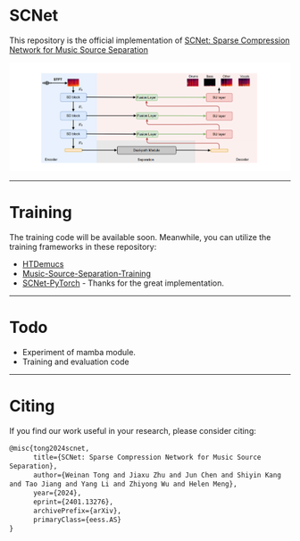 # SCNet 

This repository is the official implementation of [SCNet: Sparse Compression Network for Music Source Separation](https://arxiv.org/abs/2401.13276) 

![architecture](images/SCNet.png)

---
# Training

The training code will be available soon. Meanwhile, you can utilize the training frameworks in these repository:

- [HTDemucs](https://github.com/facebookresearch/demucs/)
- [Music-Source-Separation-Training](https://github.com/ZFTurbo/Music-Source-Separation-Training)
- [SCNet-PyTorch](https://github.com/amanteur/SCNet-PyTorch/tree/main) - Thanks for the great implementation.

---
# Todo

- Experiment of mamba module.
- Training and evaluation code

---
# Citing

If you find our work useful in your research, please consider citing:
```
@misc{tong2024scnet,
      title={SCNet: Sparse Compression Network for Music Source Separation}, 
      author={Weinan Tong and Jiaxu Zhu and Jun Chen and Shiyin Kang and Tao Jiang and Yang Li and Zhiyong Wu and Helen Meng},
      year={2024},
      eprint={2401.13276},
      archivePrefix={arXiv},
      primaryClass={eess.AS}
}
```
